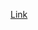 [Link](https://github.com/ethankook/cse15l-lab-reports/blob/main/Screenshot%202023-10-03%20at%2011.13.56%20AM.png)
